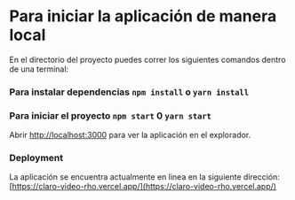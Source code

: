 # Para iniciar la aplicación de manera local

En el directorio del proyecto puedes correr los siguientes comandos dentro de una terminal:

### Para instalar dependencias `npm install` o `yarn install`
### Para iniciar el proyecto `npm start` 0 `yarn start`


Abrir [http://localhost:3000](http://localhost:3000) para ver la aplicación en el explorador.

### Deployment

La aplicación se encuentra actualmente en linea en la siguiente dirección: [https://claro-video-rho.vercel.app/](https://claro-video-rho.vercel.app/)



